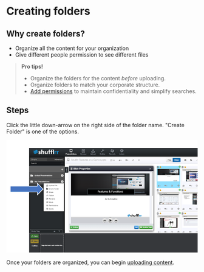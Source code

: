 # Creating folders

## Why create folders? 

* Organize all the content for your organization
* Give different people permission to see different files

>  **Pro tips!**
> 
> * Organize the folders for the content _before_ uploading.
> * Organize folders to match your corporate structure.
> * [Add permissions](presentations-permissions.md) to maintain confidentiality and simplify searches.  


## Steps

Click the little down-arrow on the right side of the folder name. "Create Folder" is one of the options.  

![How to make a folder](img/upload-makefolder.png) 

Once your folders are organized, you can begin [uploading content](presentations-upload.md).



